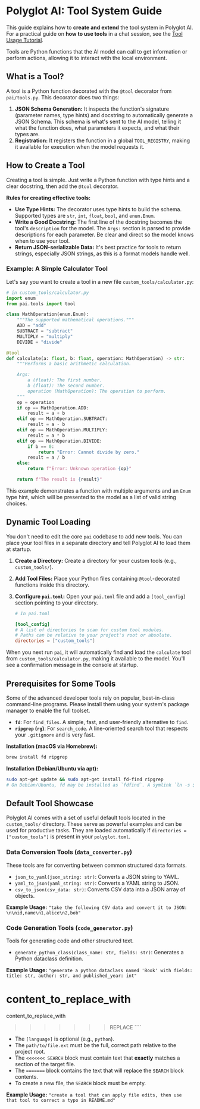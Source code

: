 # Polyglot AI: Tool System Guide

This guide explains how to **create and extend** the tool system in Polyglot AI. For a practical guide on **how to use tools** in a chat session, see the [Tool Usage Tutorial](./TOOL_TUTORIAL.md).

Tools are Python functions that the AI model can call to get information or perform actions, allowing it to interact with the local environment.

## What is a Tool?

A tool is a Python function decorated with the `@tool` decorator from `pai/tools.py`. This decorator does two things:

1.  **JSON Schema Generation:** It inspects the function's signature (parameter names, type hints) and docstring to automatically generate a JSON Schema. This schema is what's sent to the AI model, telling it what the function does, what parameters it expects, and what their types are.
2.  **Registration:** It registers the function in a global `TOOL_REGISTRY`, making it available for execution when the model requests it.

## How to Create a Tool

Creating a tool is simple. Just write a Python function with type hints and a clear docstring, then add the `@tool` decorator.

**Rules for creating effective tools:**
*   **Use Type Hints:** The decorator uses type hints to build the schema. Supported types are `str`, `int`, `float`, `bool`, and `enum.Enum`.
*   **Write a Good Docstring:** The first line of the docstring becomes the tool's `description` for the model. The `Args:` section is parsed to provide descriptions for each parameter. Be clear and direct so the model knows when to use your tool.
*   **Return JSON-serializable Data:** It's best practice for tools to return strings, especially JSON strings, as this is a format models handle well.

### Example: A Simple Calculator Tool

Let's say you want to create a tool in a new file `custom_tools/calculator.py`:

```python
# in custom_tools/calculator.py
import enum
from pai.tools import tool

class MathOperation(enum.Enum):
    """The supported mathematical operations."""
    ADD = "add"
    SUBTRACT = "subtract"
    MULTIPLY = "multiply"
    DIVIDE = "divide"

@tool
def calculate(a: float, b: float, operation: MathOperation) -> str:
    """Performs a basic arithmetic calculation.

    Args:
        a (float): The first number.
        b (float): The second number.
        operation (MathOperation): The operation to perform.
    """
    op = operation
    if op == MathOperation.ADD:
        result = a + b
    elif op == MathOperation.SUBTRACT:
        result = a - b
    elif op == MathOperation.MULTIPLY:
        result = a * b
    elif op == MathOperation.DIVIDE:
        if b == 0:
            return "Error: Cannot divide by zero."
        result = a / b
    else:
        return f"Error: Unknown operation {op}"

    return f"The result is {result}"
```
This example demonstrates a function with multiple arguments and an `Enum` type hint, which will be presented to the model as a list of valid string choices.

## Dynamic Tool Loading

You don't need to edit the core `pai` codebase to add new tools. You can place your tool files in a separate directory and tell Polyglot AI to load them at startup.

1.  **Create a Directory:** Create a directory for your custom tools (e.g., `custom_tools/`).
2.  **Add Tool Files:** Place your Python files containing `@tool`-decorated functions inside this directory.
3.  **Configure `pai.toml`:** Open your `pai.toml` file and add a `[tool_config]` section pointing to your directory.

    ```toml
    # In pai.toml

    [tool_config]
    # A list of directories to scan for custom tool modules.
    # Paths can be relative to your project's root or absolute.
    directories = ["custom_tools"]
    ```

When you next run `pai`, it will automatically find and load the `calculate` tool from `custom_tools/calculator.py`, making it available to the model. You'll see a confirmation message in the console at startup.

## Prerequisites for Some Tools

Some of the advanced developer tools rely on popular, best-in-class command-line programs. Please install them using your system's package manager to enable the full toolset.

- **`fd`**: For `find_files`. A simple, fast, and user-friendly alternative to `find`.
- **`ripgrep` (`rg`)**: For `search_code`. A line-oriented search tool that respects your `.gitignore` and is very fast.

**Installation (macOS via Homebrew):**
```sh
brew install fd ripgrep
```

**Installation (Debian/Ubuntu via apt):**
```sh
sudo apt-get update && sudo apt-get install fd-find ripgrep
# On Debian/Ubuntu, fd may be installed as `fdfind`. A symlink `ln -s $(which fdfind) ~/.local/bin/fd` may be needed.
```

## Default Tool Showcase

Polyglot AI comes with a set of useful default tools located in the `custom_tools/` directory. These serve as powerful examples and can be used for productive tasks. They are loaded automatically if `directories = ["custom_tools"]` is present in your `polyglot.toml`.

### Data Conversion Tools (`data_converter.py`)

These tools are for converting between common structured data formats.

*   `json_to_yaml(json_string: str)`: Converts a JSON string to YAML.
*   `yaml_to_json(yaml_string: str)`: Converts a YAML string to JSON.
*   `csv_to_json(csv_data: str)`: Converts CSV data into a JSON array of objects.

**Example Usage:** `"take the following CSV data and convert it to JSON: \n\nid,name\n1,alice\n2,bob"`

### Code Generation Tools (`code_generator.py`)

Tools for generating code and other structured text.

*   `generate_python_class(class_name: str, fields: str)`: Generates a Python dataclass definition.

**Example Usage:** `"generate a python dataclass named 'Book' with fields: title: str, author: str, and published_year: int"`

content_to_replace_with
=======
content_to_replace_with
>>>>>>> REPLACE
´´´´

- The `[language]` is optional (e.g., `python`).
- The `path/to/file.ext` must be the full, correct path relative to the project root.
- The `<<<<<<< SEARCH` block must contain text that **exactly** matches a section of the target file.
- The `=======` block contains the text that will replace the `SEARCH` block contents.
- To create a new file, the `SEARCH` block must be empty.

**Example Usage:** `"create a tool that can apply file edits, then use that tool to correct a typo in README.md"`
